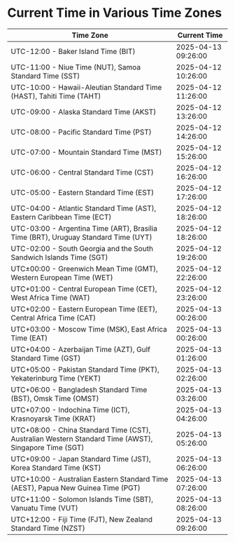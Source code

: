 # Current Time in Various Time Zones

| Time Zone | Current Time |
|-----------|--------------|
| UTC-12:00 - Baker Island Time (BIT) | 2025-04-13 09:26:00 |
| UTC-11:00 - Niue Time (NUT), Samoa Standard Time (SST) | 2025-04-12 10:26:00 |
| UTC-10:00 - Hawaii-Aleutian Standard Time (HAST), Tahiti Time (TAHT) | 2025-04-12 11:26:00 |
| UTC-09:00 - Alaska Standard Time (AKST) | 2025-04-12 13:26:00 |
| UTC-08:00 - Pacific Standard Time (PST) | 2025-04-12 14:26:00 |
| UTC-07:00 - Mountain Standard Time (MST) | 2025-04-12 15:26:00 |
| UTC-06:00 - Central Standard Time (CST) | 2025-04-12 16:26:00 |
| UTC-05:00 - Eastern Standard Time (EST) | 2025-04-12 17:26:00 |
| UTC-04:00 - Atlantic Standard Time (AST), Eastern Caribbean Time (ECT) | 2025-04-12 18:26:00 |
| UTC-03:00 - Argentina Time (ART), Brasília Time (BRT), Uruguay Standard Time (UYT) | 2025-04-12 18:26:00 |
| UTC-02:00 - South Georgia and the South Sandwich Islands Time (SGT) | 2025-04-12 19:26:00 |
| UTC±00:00 - Greenwich Mean Time (GMT), Western European Time (WET) | 2025-04-12 22:26:00 |
| UTC+01:00 - Central European Time (CET), West Africa Time (WAT) | 2025-04-12 23:26:00 |
| UTC+02:00 - Eastern European Time (EET), Central Africa Time (CAT) | 2025-04-13 00:26:00 |
| UTC+03:00 - Moscow Time (MSK), East Africa Time (EAT) | 2025-04-13 00:26:00 |
| UTC+04:00 - Azerbaijan Time (AZT), Gulf Standard Time (GST) | 2025-04-13 01:26:00 |
| UTC+05:00 - Pakistan Standard Time (PKT), Yekaterinburg Time (YEKT) | 2025-04-13 02:26:00 |
| UTC+06:00 - Bangladesh Standard Time (BST), Omsk Time (OMST) | 2025-04-13 03:26:00 |
| UTC+07:00 - Indochina Time (ICT), Krasnoyarsk Time (KRAT) | 2025-04-13 04:26:00 |
| UTC+08:00 - China Standard Time (CST), Australian Western Standard Time (AWST), Singapore Time (SGT) | 2025-04-13 05:26:00 |
| UTC+09:00 - Japan Standard Time (JST), Korea Standard Time (KST) | 2025-04-13 06:26:00 |
| UTC+10:00 - Australian Eastern Standard Time (AEST), Papua New Guinea Time (PGT) | 2025-04-13 07:26:00 |
| UTC+11:00 - Solomon Islands Time (SBT), Vanuatu Time (VUT) | 2025-04-13 08:26:00 |
| UTC+12:00 - Fiji Time (FJT), New Zealand Standard Time (NZST) | 2025-04-13 09:26:00 |
